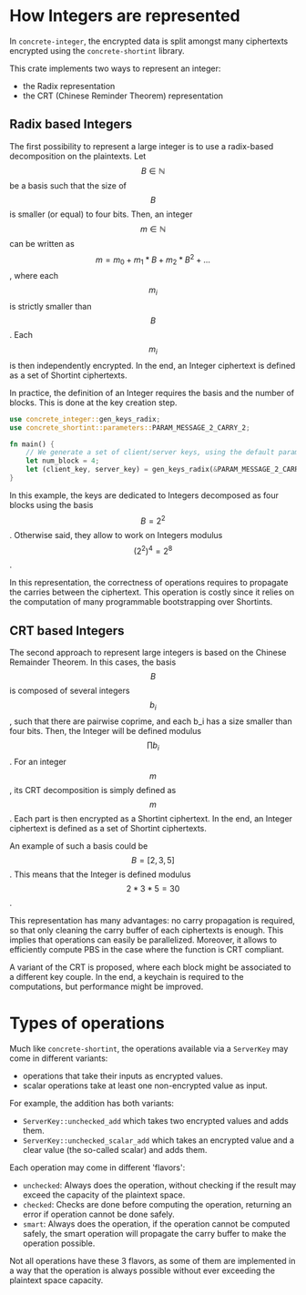# How Integers are represented


In `concrete-integer`, the encrypted data is split amongst many ciphertexts
encrypted using the `concrete-shortint` library.

This crate implements two ways to represent an integer:
  - the Radix representation
  - the CRT (Chinese Reminder Theorem) representation

## Radix based Integers
The first possibility to represent a large integer is to use a radix-based decomposition on the 
plaintexts. Let $$B \in \mathbb{N}$$ be a basis such that the size of $$B$$ is smaller (or equal)
to four bits. 
Then, an integer $$m \in \mathbb{N}$$ can be written as $$m = m_0 + m_1*B + m_2*B^2 + ... $$, where 
each $$m_i$$ is strictly smaller than $$B$$. Each $$m_i$$ is then independently encrypted. In 
the end, an Integer ciphertext is defined as a set of Shortint ciphertexts. 

In practice, the definition of an Integer requires the basis and the number of blocks. This is 
done at the key creation step.
```rust
use concrete_integer::gen_keys_radix;
use concrete_shortint::parameters::PARAM_MESSAGE_2_CARRY_2;

fn main() {
    // We generate a set of client/server keys, using the default parameters:
    let num_block = 4;
    let (client_key, server_key) = gen_keys_radix(&PARAM_MESSAGE_2_CARRY_2, num_block);
}
```

In this example, the keys are dedicated to Integers decomposed as four blocks using the basis 
$$B=2^2$$. Otherwise said, they allow to work on Integers modulus $$(2^2)^4 = 2^8$$. 


In this representation, the correctness of operations requires to propagate the carries 
between the ciphertext. This operation is costly since it relies on the computation of many 
programmable bootstrapping over Shortints. 


## CRT based Integers
The second approach to represent large integers is based on the Chinese Remainder Theorem. 
In this cases, the basis $$B$$ is composed of several integers $$b_i$$, such that there are 
pairwise coprime, and each b_i has a size smaller than four bits. Then, the Integer will be 
defined modulus $$\prod b_i$$. For an integer $$m$$, its CRT decomposition is simply defined as 
$$m % b_0, m % b_1, ...$$. Each part is then encrypted as a Shortint ciphertext. In
the end, an Integer ciphertext is defined as a set of Shortint ciphertexts.

An example of such a basis 
could be $$B = [2, 3, 5]$$. This means that the Integer is defined modulus $$2*3*5 = 30$$. 

This representation has many advantages: no carry propagation is required, so that only cleaning 
the carry buffer of each ciphertexts is enough. This implies that operations can easily be 
parallelized. Moreover, it allows to efficiently compute PBS in the case where the function is 
CRT compliant. 

A variant of the CRT is proposed, where each block might be associated to a different key couple. 
In the end, a keychain is required to the computations, but performance might be improved. 



# Types of operations


Much like `concrete-shortint`, the operations available via a `ServerKey` may come in different variants:

  - operations that take their inputs as encrypted values.
  - scalar operations take at least one non-encrypted value as input.

For example, the addition has both variants:

  - `ServerKey::unchecked_add` which takes two encrypted values and adds them.
  - `ServerKey::unchecked_scalar_add` which takes an encrypted value and a clear value (the 
     so-called scalar) and adds them.

Each operation may come in different 'flavors':

  - `unchecked`: Always does the operation, without checking if the result may exceed the capacity of 
     the plaintext space.
  - `checked`: Checks are done before computing the operation, returning an error if operation 
      cannot be done safely.
  - `smart`: Always does the operation, if the operation cannot be computed safely, the smart operation
             will propagate the carry buffer to make the operation possible.

Not all operations have these 3 flavors, as some of them are implemented in a way that the operation
is always possible without ever exceeding the plaintext space capacity.
